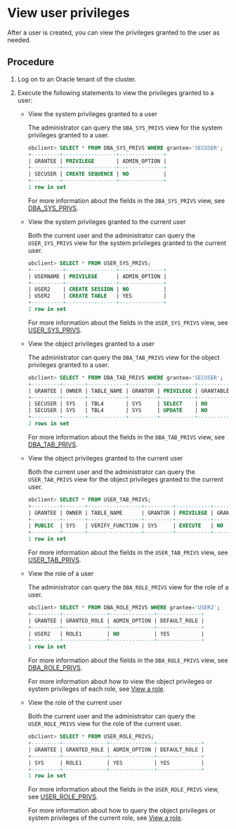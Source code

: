 # View user privileges

After a user is created, you can view the privileges granted to the user as needed.

## Procedure

1. Log on to an Oracle tenant of the cluster.

2. Execute the following statements to view the privileges granted to a user:

   * View the system privileges granted to a user

      The administrator can query the `DBA_SYS_PRIVS` view for the system privileges granted to a user.

      ```sql
      obclient> SELECT * FROM DBA_SYS_PRIVS WHERE grantee='SECUSER';
      +---------+-----------------+--------------+
      | GRANTEE | PRIVILEGE       | ADMIN_OPTION |
      +---------+-----------------+--------------+
      | SECUSER | CREATE SEQUENCE | NO           |
      +---------+-----------------+--------------+
      1 row in set
      ```

      For more information about the fields in the `DBA_SYS_PRIVS` view, see [DBA_SYS_PRIVS](../../../../../5.system-reference/5.system-view-of-oracle-mode/2.dictionary-view-of-oracle-mode/104.dba_sys_privs-of-oracle-mode.md).

   * View the system privileges granted to the current user

      Both the current user and the administrator can query the `USER_SYS_PRIVS` view for the system privileges granted to the current user.

      ```sql
      obclient> SELECT * FROM USER_SYS_PRIVS;
      +----------+----------------+--------------+
      | USERNAME | PRIVILEGE      | ADMIN_OPTION |
      +----------+----------------+--------------+
      | USER2    | CREATE SESSION | NO           |
      | USER2    | CREATE TABLE   | YES          |
      +----------+----------------+--------------+
      2 row in set
      ```

      For more information about the fields in the `USER_SYS_PRIVS` view, see [USER_SYS_PRIVS](../../../../../5.system-reference/5.system-view-of-oracle-mode/2.dictionary-view-of-oracle-mode/172.user_sys_privs-of-oracle-mode.md).

   * View the object privileges granted to a user

      The administrator can query the `DBA_TAB_PRIVS` view for the object privileges granted to a user.

      ```sql
      obclient> SELECT * FROM DBA_TAB_PRIVS WHERE grantee='SECUSER';
      +---------+-------+------------+---------+-----------+-----------+-----------+
      | GRANTEE | OWNER | TABLE_NAME | GRANTOR | PRIVILEGE | GRANTABLE | HIERARCHY |
      +---------+-------+------------+---------+-----------+-----------+-----------+
      | SECUSER | SYS   | TBL4       | SYS     | SELECT    | NO        | NO        |
      | SECUSER | SYS   | TBL4       | SYS     | UPDATE    | NO        | NO        |
      +---------+-------+------------+---------+-----------+-----------+-----------+
      2 rows in set
      ```

      For more information about the fields in the `DBA_TAB_PRIVS` view, see [DBA_TAB_PRIVS](../../../../../5.system-reference/5.system-view-of-oracle-mode/2.dictionary-view-of-oracle-mode/111.dba_tab_privs-of-oracle-mode.md).

   * View the object privileges granted to the current user

      Both the current user and the administrator can query the `USER_TAB_PRIVS` view for the object privileges granted to the current user.

      ```sql
      obclient> SELECT * FROM USER_TAB_PRIVS;
      +---------+-------+-----------------+---------+-----------+-----------+-----------+
      | GRANTEE | OWNER | TABLE_NAME      | GRANTOR | PRIVILEGE | GRANTABLE | HIERARCHY |
      +---------+-------+-----------------+---------+-----------+-----------+-----------+
      | PUBLIC  | SYS   | VERIFY_FUNCTION | SYS     | EXECUTE   | NO        | NO        |
      +---------+-------+-----------------+---------+-----------+-----------+-----------+
      1 row in set
      ```

      For more information about the fields in the `USER_TAB_PRIVS` view, see [USER_TAB_PRIVS](../../../../../5.system-reference/5.system-view-of-oracle-mode/2.dictionary-view-of-oracle-mode/182.user_tab_privs-of-oracle-mode.md).

   * View the role of a user

      The administrator can query the `DBA_ROLE_PRIVS` view for the role of a user.

      ```sql
      obclient> SELECT * FROM DBA_ROLE_PRIVS WHERE grantee='USER2';
      +---------+--------------+--------------+--------------+
      | GRANTEE | GRANTED_ROLE | ADMIN_OPTION | DEFAULT_ROLE |
      +---------+--------------+--------------+--------------+
      | USER2   | ROLE1        | NO           | YES          |
      +---------+--------------+--------------+--------------+
      1 row in set
      ```

      For more information about the fields in the `DBA_ROLE_PRIVS` view, see [DBA_ROLE_PRIVS](../../../../../5.system-reference/5.system-view-of-oracle-mode/2.dictionary-view-of-oracle-mode/92.dba_role_privs-of-oracle-mode.md).

      For more information about how to view the object privileges or system privileges of each role, see [View a role](9.manage-roles-of-oracle-mode/6.view-roles-of-oracle-mode.md).

   * View the role of the current user

      Both the current user and the administrator can query the `USER_ROLE_PRIVS` view for the role of the current user.

      ```sql
      obclient> SELECT * FROM USER_ROLE_PRIVS;
      +---------+--------------+--------------+--------------+
      | GRANTEE | GRANTED_ROLE | ADMIN_OPTION | DEFAULT_ROLE |
      +---------+--------------+--------------+--------------+
      | SYS     | ROLE1        | YES          | YES          |
      +---------+--------------+--------------+--------------+
      1 row in set
      ```

      For more information about the fields in the `USER_ROLE_PRIVS` view, see [USER_ROLE_PRIVS](../../../../../5.system-reference/5.system-view-of-oracle-mode/2.dictionary-view-of-oracle-mode/165.user_role_privs-of-oracle-mode.md).

      For more information about how to query the object privileges or system privileges of the current role, see [View a role](9.manage-roles-of-oracle-mode/6.view-roles-of-oracle-mode.md).
